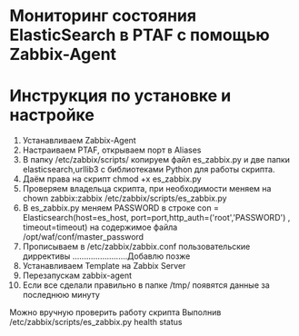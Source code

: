 # Мониторинг состояния ElasticSearch в PTAF с помощью Zabbix-Agent
# Инструкция по установке и настройке
1. Устанавливаем Zabbix-Agent
2. Настраиваем PTAF, открываем порт в Aliases
3. В папку /etc/zabbix/scripts/ копируем файл es_zabbix.py и две папки elasticsearch,urllib3 с библиотеками Python для работы скрипта.
4. Даём права на скрипт 
chmod +x es_zabbix.py
5. Проверяем владельца скрипта, при необходимости меняем на 
chown zabbix:zabbix /etc/zabbix/scripts/es_zabbix.py
6. В es_zabbix.py меняем PASSWORD  в строке con = Elasticsearch(host=es_host, port=port,http_auth=('root','PASSWORD') , timeout=timeout) на содержимое файла /opt/waf/conf/master_password
7. Прописываем в /etc/zabbix/zabbix.conf пользовательские диррективы
........................Добавлю позже
8. Устанавливаем Template на Zabbix Server
9. Перезапускам zabbix-agent
10. Если все сделали правильно в папке /tmp/ появятся данные за последнюю минуту

Можно вручную проверить работу скрипта 
Выполнив 
/etc/zabbix/scripts/es_zabbix.py health status
